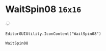 # WaitSpin08 `16x16`
<img src="/img/WaitSpin08.png" width=16 height=16>

``` CSharp
EditorGUIUtility.IconContent("WaitSpin08")
```
```
WaitSpin08
```
